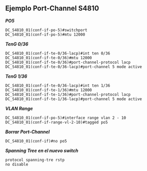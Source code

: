 ## Ejemplo Port-Channel S4810

***PO5***
```
DC_S4810_01(conf-if-po-5)#switchport
DC_S4810_01(conf-if-po-5)#mtu 12000
```

***TenG 0/36***
```
DC_S4810_01(conf-if-te-0/36-lacp)#int ten 0/36
DC_S4810_01(conf-if-te-0/36)#mtu 12000
DC_S4810_01(conf-if-te-0/36)#port-channel-protocol lacp
DC_S4810_01(conf-if-te-0/36-lacp)#port-channel 5 mode active
```

***TenG 1/36***
```
DC_S4810_01(conf-if-te-0/36-lacp)#int ten 1/36
DC_S4810_01(conf-if-te-1/36)#mtu 12000
DC_S4810_01(conf-if-te-1/36)#port-channel-protocol lacp
DC_S4810_01(conf-if-te-1/36-lacp)#port-channel 5 mode active
```

***VLAN Range***
```
DC_S4810_01(conf-if-po-5)#interface range vlan 2 - 10
DC_S4810_01(conf-if-range-vl-2-10)#tagged po5
```
***Borrar Port-Channel***
```
DC_S4810_01(conf-if)#no po5
```
***Spanning Tree en el nuevo switch***
```
protocol spanning-tre rstp
no disable
```
